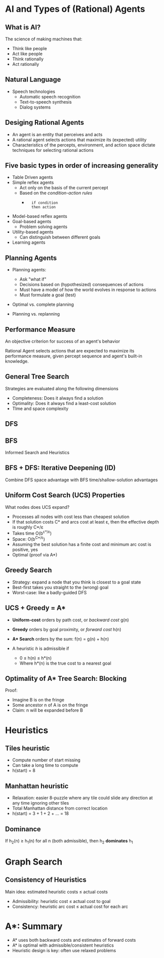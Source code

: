 # AI and Types of (Rational) Agents

## What is AI?

The science of making machines that:
* Think like people
* Act like people
* Think rationally
* Act rationally

## Natural Language

* Speech technologies
  * Automatic speech recognition
  * Text-to-speech synthesis
  * Dialog systems

## Desiging Rational Agents

* An agent is an entity that perceives and acts
* A rational agent selects actions that maximize its (expected) utility
* Characteristics of the percepts, environment, and action space dictate techniques for selecting rational actions

## Five basic types in order of increasing generality

* Table Driven agents
* Simple reflex agents
  * Act only on the basis of the current percept
  * Based on the *condition-action rules*
    * ```
        if condition
        then action
      ```
* Model-based reflex agents
* Goal-based agents
  * Problem solving agents
* Utility-based agents
  * Can distinguish between different goals
* Learning agents


## Planning Agents

* Planning agents:
  * Ask "what if"
  * Decisions based on (hypothesized) consequences of actions
  * Must have a model of how the world evolves in response to actions
  * Must formulate a goal (test)

* Optimal vs. complete planning
* Planning vs. replanning

## Performance Measure

An objective criterion for success of an agent's behavior

Rational Agent selects actions that are expected to maximize its performance measure, given percept sequence and agent's built-in knowledge.

## General Tree Search



Strategies are evaluated along the following dimensions
* Completeness: Does it always find a solution
* Optimality: Does it always find a least-cost solution
* TIme and space complexity

## DFS

## BFS

Informed Search and Heuristics

## BFS + DFS: Iterative Deepening (ID)

Combine DFS space advantage with BFS time/shallow-solution advantages

## Uniform Cost Search (UCS) Properties

What nodes does UCS expand?
* Processes all nodes with cost less than cheapest solution
* If that solution costs C* and arcs cost at least &epsilon;, then the effective depth is roughly C*/&epsilon;
* Takes time O(b<sup>c*/&epsilon;</sup>)
* Space: O(b<sup>C*/&epsilon;</sup>)
* Assuming the best solution has a finite cost and minimum arc cost is positive, yes
* Optimal (proof via A*)

## Greedy Search

* Strategy: expand a node that you think is closest to a goal state
* Best-first takes you straight to the (wrong) goal
* Worst-case: like a badly-guided DFS

## UCS + Greedy = A\*

* **Uniform-cost** orders by path cost, or *backward cost* g(n)
* **Greedy** orders by goal proximity, or *forward cost* h(n)
* **A\* Search** orders by the sum: f(n) = g(n) + h(n)

* A heuristic *h* is admissible if
  * 0 &leq; h(n) &leq; h*(n)
  * Where h*(n) is the true cost to a nearest goal

## Optimality of A* Tree Search: Blocking

Proof:
* Imagine B is on the fringe
* Some ancestor n of A is on the fringe
* Claim: n will be expanded before B

# Heuristics

## Tiles heuristic

* Compute number of start missing
* Can take a long time to compute
* h(start) = 8

## Manhattan heuristic

* Relaxation: easier 8-puzzle where any tile could slide any direction at any time ignoring other tiles
* Total Manhattan distance from correct location
* h(start) = 3 + 1 + 2 + ... = 18

## Dominance

If h<sub>2</sub>(n) &geq; h<sub>1</sub>(n) for all n (both admissible), then h<sub>2</sub> **dominates** h<sub>1</sub>

# Graph Search

## Consistency of Heuristics

Main idea: estimated heuristic costs &leq; actual costs
* Admissibility: heuristic cost &leq; actual cost to goal
* Consistency: heuristic arc cost &leq; actual cost for each arc

# A*: Summary

* A* uses both backward costs and estimates of forward costs
* A* is optimal with admissible/consistent heuristics
* Heuristic design is key: often use relaxed problems
